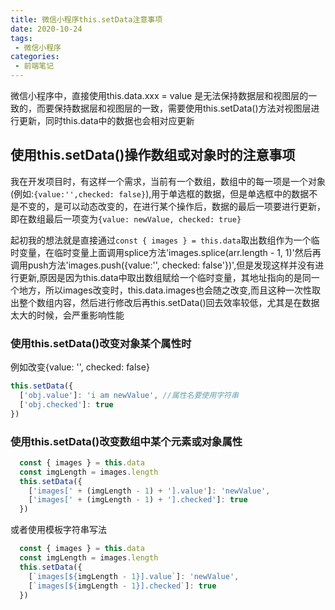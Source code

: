 ```yaml
---
title: 微信小程序this.setData注意事项
date: 2020-10-24
tags: 
 - 微信小程序
categories:
 - 前端笔记
---
```


微信小程序中，直接使用this.data.xxx = value 是无法保持数据层和视图层的一致的，而要保持数据层和视图层的一致，需要使用this.setData()方法对视图层进行更新，同时this.data中的数据也会相对应更新

## 使用this.setData()操作数组或对象时的注意事项

我在开发项目时，有这样一个需求，当前有一个数组，数组中的每一项是一个对象(例如:`{value:'',checked: false}`),用于单选框的数据，但是单选框中的数据不是不变的，是可以动态改变的，在进行某个操作后，数据的最后一项要进行更新，即在数组最后一项变为`{value: newValue, checked: true}`

起初我的想法就是直接通过`const { images } = this.data`取出数组作为一个临时变量，在临时变量上面调用splice方法'images.splice(arr.length - 1, 1)'然后再调用push方法'images.push({value:'', checked: false'})',但是发现这样并没有进行更新,原因是因为this.data中取出数组赋给一个临时变量，其地址指向的是同一个地方，所以images改变时，this.data.images也会随之改变,而且这种一次性取出整个数组内容，然后进行修改后再this.setData()回去效率较低，尤其是在数据太大的时候，会严重影响性能

### 使用this.setData()改变对象某个属性时
例如改变{value: '', checked: false}
```js
this.setData({
  ['obj.value']: 'i am newValue', //属性名要使用字符串
  ['obj.checked']: true
})
```

### 使用this.setData()改变数组中某个元素或对象属性
```js
  const { images } = this.data
  const imgLength = images.length
  this.setData({
    ['images[' + (imgLength - 1) + '].value']: 'newValue',
    ['images[' + (imgLength - 1) + '].checked']: true
  })
```

或者使用模板字符串写法
```js
  const { images } = this.data
  const imgLength = images.length
  this.setData({
    [`images[${imgLength - 1}].value`]: 'newValue',
    [`images[${imgLength - 1}].checked`]: true
  })
```